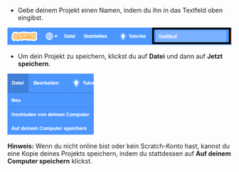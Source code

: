 + Gebe deinem Projekt einen Namen, indem du ihn in das Textfeld oben eingibst.

![Textbox, um deinem Scratch Projekt einen Namen zu geben](images/name-annotated.png)

+ Um dein Projekt zu speichern, klickst du auf **Datei** und dann auf **Jetzt speichern**.

![Screenshot](images/save.png)

**Hinweis:** Wenn du nicht online bist oder kein Scratch-Konto hast, kannst du eine Kopie deines Projekts speichern, indem du stattdessen auf **Auf deinem Computer speichern** klickst.